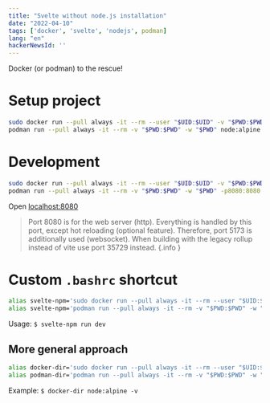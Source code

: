 ```yaml
---
title: "Svelte without node.js installation"
date: "2022-04-10"
tags: ['docker', 'svelte', 'nodejs', podman]
lang: "en"
hackerNewsId: ''
---
```


Docker (or podman) to the rescue!

# Setup project

```bash
sudo docker run --pull always -it --rm --user "$UID:$UID" -v "$PWD:$PWD" -w "$PWD" node:alpine npm init
podman run --pull always -it --rm -v "$PWD:$PWD" -w "$PWD" node:alpine npm init
```

# Development

```bash
sudo docker run --pull always -it --rm --user "$UID:$UID" -v "$PWD:$PWD" -w "$PWD" -p8080:8080 -p5173:5173 --env HOST=0.0.0.0 node:alpine npm run dev
podman run --pull always -it --rm -v "$PWD:$PWD" -w "$PWD" -p8080:8080 -p5173:5173 --env HOST=0.0.0.0 node:alpine npm run dev
```

Open [localhost:8080](http://localhost:8080)

> Port 8080 is for the web server (http). Everything is handled by this port, except hot reloading (optional feature). Therefore, port 5173 is additionally used (websocket). When building with the legacy rollup instead of vite use port 35729 instead.
> {.info }

# Custom `.bashrc` shortcut

```bash
alias svelte-npm='sudo docker run --pull always -it --rm --user "$UID:$UID" -v "$PWD:$PWD" -w "$PWD" -p8080:8080 -p5173:5173 --env HOST=0.0.0.0 node:alpine npm'
alias svelte-npm='podman run --pull always -it --rm -v "$PWD:$PWD" -w "$PWD" -p8080:8080 -p5173:5173 --env HOST=0.0.0.0 node:alpine npm'
```

Usage: `$ svelte-npm run dev`

## More general approach

```bash
alias docker-dir='sudo docker run --pull always -it --rm --user "$UID:$UID" -v "$PWD:$PWD" -w "$PWD" --env HOST=0.0.0.0'
alias podman-dir='podman run --pull always -it --rm -v "$PWD:$PWD" -w "$PWD" --env HOST=0.0.0.0'
```

Example: `$ docker-dir node:alpine -v`
